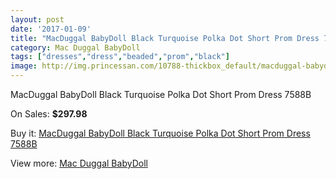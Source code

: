```yaml
---
layout: post
date: '2017-01-09'
title: "MacDuggal BabyDoll Black Turquoise Polka Dot Short Prom Dress 7588B"
category: Mac Duggal BabyDoll
tags: ["dresses","dress","beaded","prom","black"]
image: http://img.princessan.com/10788-thickbox_default/macduggal-babydoll-black-turquoise-polka-dot-short-prom-dress-7588b.jpg
---
```

MacDuggal BabyDoll Black Turquoise Polka Dot Short Prom Dress 7588B

On Sales: **$297.98**
<a href="https://www.princessan.com/en/mac-duggal-babydoll/4786-macduggal-babydoll-black-turquoise-polka-dot-short-prom-dress-7588b.html"><amp-img layout="responsive" width="600" height="600" src="//img.princessan.com/10788-thickbox_default/macduggal-babydoll-black-turquoise-polka-dot-short-prom-dress-7588b.jpg" alt="MacDuggal BabyDoll Black Turquoise Polka Dot Short Prom Dress 7588B 0" /></a>

Buy it: [MacDuggal BabyDoll Black Turquoise Polka Dot Short Prom Dress 7588B](https://www.princessan.com/en/mac-duggal-babydoll/4786-macduggal-babydoll-black-turquoise-polka-dot-short-prom-dress-7588b.html "MacDuggal BabyDoll Black Turquoise Polka Dot Short Prom Dress 7588B")

View more: [Mac Duggal BabyDoll](https://www.princessan.com/en/35-mac-duggal-babydoll "Mac Duggal BabyDoll")